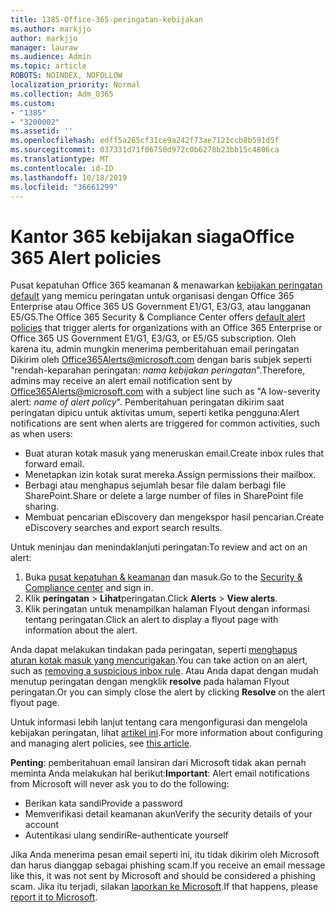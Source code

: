 ```yaml
---
title: 1385-Office-365-peringatan-kebijakan
ms.author: markjjo
author: markjjo
manager: lauraw
ms.audience: Admin
ms.topic: article
ROBOTS: NOINDEX, NOFOLLOW
localization_priority: Normal
ms.collection: Adm_O365
ms.custom:
- "1385"
- "3200002"
ms.assetid: ''
ms.openlocfilehash: edff5a265cf31ce9a242f73ae7121ccb8b591d5f
ms.sourcegitcommit: 037331d71f06750d972c0b6278b23bb15c4806ca
ms.translationtype: MT
ms.contentlocale: id-ID
ms.lasthandoff: 10/18/2019
ms.locfileid: "36661299"
---
```

# <a name="office-365-alert-policies"></a><span data-ttu-id="d3f19-102">Kantor 365 kebijakan siaga</span><span class="sxs-lookup"><span data-stu-id="d3f19-102">Office 365 Alert policies</span></span>

<span data-ttu-id="d3f19-103">Pusat kepatuhan Office 365 keamanan & menawarkan [kebijakan peringatan default](https://docs.microsoft.com/office365/securitycompliance/alert-policies#default-alert-policies) yang memicu peringatan untuk organisasi dengan Office 365 Enterprise atau Office 365 US Government E1/G1, E3/G3, atau langganan E5/G5.</span><span class="sxs-lookup"><span data-stu-id="d3f19-103">The Office 365 Security & Compliance Center offers [default alert policies](https://docs.microsoft.com/office365/securitycompliance/alert-policies#default-alert-policies) that trigger alerts for organizations with an Office 365 Enterprise or Office 365 US Government E1/G1, E3/G3, or E5/G5 subscription.</span></span> <span data-ttu-id="d3f19-104">Oleh karena itu, admin mungkin menerima pemberitahuan email peringatan Dikirim oleh Office365Alerts@microsoft.com dengan baris subjek seperti "rendah-keparahan peringatan: *nama kebijakan peringatan*".</span><span class="sxs-lookup"><span data-stu-id="d3f19-104">Therefore, admins may receive an alert email notification sent by Office365Alerts@microsoft.com with a subject line such as "A low-severity alert: *name of alert policy*".</span></span> <span data-ttu-id="d3f19-105">Pemberitahuan peringatan dikirim saat peringatan dipicu untuk aktivitas umum, seperti ketika pengguna:</span><span class="sxs-lookup"><span data-stu-id="d3f19-105">Alert notifications are sent when alerts are triggered for common activities, such as when users:</span></span>

- <span data-ttu-id="d3f19-106">Buat aturan kotak masuk yang meneruskan email.</span><span class="sxs-lookup"><span data-stu-id="d3f19-106">Create inbox rules that forward email.</span></span>
- <span data-ttu-id="d3f19-107">Menetapkan izin kotak surat mereka.</span><span class="sxs-lookup"><span data-stu-id="d3f19-107">Assign permissions their mailbox.</span></span>
- <span data-ttu-id="d3f19-108">Berbagi atau menghapus sejumlah besar file dalam berbagi file SharePoint.</span><span class="sxs-lookup"><span data-stu-id="d3f19-108">Share or delete a large number of files in SharePoint file sharing.</span></span>
- <span data-ttu-id="d3f19-109">Membuat pencarian eDiscovery dan mengekspor hasil pencarian.</span><span class="sxs-lookup"><span data-stu-id="d3f19-109">Create eDiscovery searches and export search results.</span></span>

<span data-ttu-id="d3f19-110">Untuk meninjau dan menindaklanjuti peringatan:</span><span class="sxs-lookup"><span data-stu-id="d3f19-110">To review and act on an alert:</span></span>

1. <span data-ttu-id="d3f19-111">Buka [pusat kepatuhan & keamanan](https://protection.office.com) dan masuk.</span><span class="sxs-lookup"><span data-stu-id="d3f19-111">Go to the [Security & Compliance center](https://protection.office.com) and sign in.</span></span>
2. <span data-ttu-id="d3f19-112">Klik **peringatan** > **Lihat**peringatan.</span><span class="sxs-lookup"><span data-stu-id="d3f19-112">Click **Alerts** > **View alerts**.</span></span>
3. <span data-ttu-id="d3f19-113">Klik peringatan untuk menampilkan halaman Flyout dengan informasi tentang peringatan.</span><span class="sxs-lookup"><span data-stu-id="d3f19-113">Click an alert to display a flyout page with information about the alert.</span></span>

<span data-ttu-id="d3f19-114">Anda dapat melakukan tindakan pada peringatan, seperti [menghapus aturan kotak masuk yang mencurigakan](https://docs.microsoft.com/office365/securitycompliance/responding-to-a-compromised-email-account).</span><span class="sxs-lookup"><span data-stu-id="d3f19-114">You can take action on an alert, such as [removing a suspicious inbox rule](https://docs.microsoft.com/office365/securitycompliance/responding-to-a-compromised-email-account).</span></span> <span data-ttu-id="d3f19-115">Atau Anda dapat dengan mudah menutup peringatan dengan mengklik **resolve** pada halaman Flyout peringatan.</span><span class="sxs-lookup"><span data-stu-id="d3f19-115">Or you can simply close the alert by clicking **Resolve** on the alert flyout page.</span></span>

<span data-ttu-id="d3f19-116">Untuk informasi lebih lanjut tentang cara mengonfigurasi dan mengelola kebijakan peringatan, lihat [artikel ini](https://docs.microsoft.com/office365/securitycompliance/alert-policies).</span><span class="sxs-lookup"><span data-stu-id="d3f19-116">For more information about configuring and managing alert policies, see  [this article](https://docs.microsoft.com/office365/securitycompliance/alert-policies).</span></span>

<span data-ttu-id="d3f19-117">**Penting**: pemberitahuan email lansiran dari Microsoft tidak akan pernah meminta Anda melakukan hal berikut:</span><span class="sxs-lookup"><span data-stu-id="d3f19-117">**Important**: Alert email notifications from Microsoft will never ask you to do the following:</span></span>

- <span data-ttu-id="d3f19-118">Berikan kata sandi</span><span class="sxs-lookup"><span data-stu-id="d3f19-118">Provide a password</span></span>
- <span data-ttu-id="d3f19-119">Memverifikasi detail keamanan akun</span><span class="sxs-lookup"><span data-stu-id="d3f19-119">Verify the security details of your account</span></span>
- <span data-ttu-id="d3f19-120">Autentikasi ulang sendiri</span><span class="sxs-lookup"><span data-stu-id="d3f19-120">Re-authenticate yourself</span></span>

<span data-ttu-id="d3f19-121">Jika Anda menerima pesan email seperti ini, itu tidak dikirim oleh Microsoft dan harus dianggap sebagai phishing scam.</span><span class="sxs-lookup"><span data-stu-id="d3f19-121">If you receive an email message like this, it was not sent by Microsoft and should be considered a phishing scam.</span></span> <span data-ttu-id="d3f19-122">Jika itu terjadi, silakan [laporkan ke Microsoft](https://docs.microsoft.com/office365/SecurityCompliance/report-junk-email-and-phishing-scams-in-outlook-on-the-web-eop).</span><span class="sxs-lookup"><span data-stu-id="d3f19-122">If that happens, please [report it to Microsoft](https://docs.microsoft.com/office365/SecurityCompliance/report-junk-email-and-phishing-scams-in-outlook-on-the-web-eop).</span></span>